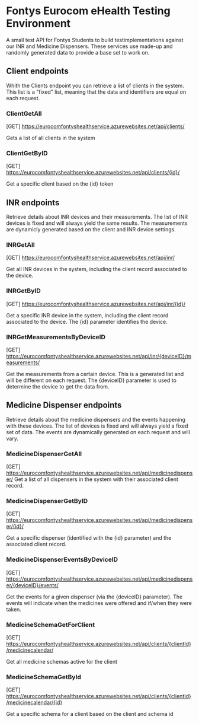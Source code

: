 # Fontys Eurocom eHealth Testing Environment
A small test API for Fontys Students to build testimplementations against our INR and Medicine Dispensers. These services use made-up and randomly generated data to provide a base set to work on.

## Client endpoints
Whith the Clients endpoint you can retrieve a list of clients in the system. This list is a "fixed" list, meaning that the data and identifiers are equal on each request.

### ClientGetAll
[GET] https://eurocomfontyshealthservice.azurewebsites.net/api/clients/

Gets a list of all clients in the system

### ClientGetByID
[GET] https://eurocomfontyshealthservice.azurewebsites.net/api/clients/{id}/

Get a specific client based on the {id} token


## INR endpoints
Retrieve details about INR devices and their measurements. The list of INR devices is fixed and will always yield the same results. The measurements are dynamicly generated based on the client and INR device settings.

### INRGetAll
[GET] https://eurocomfontyshealthservice.azurewebsites.net/api/inr/

Get all INR devices in the system, including the client record associated to the device.

### INRGetByID
[GET] https://eurocomfontyshealthservice.azurewebsites.net/api/inr/{id}/

Get a specific INR device in the system, including the client record associated to the device. The {id} parameter identifies the device.

### INRGetMeasurementsByDeviceID
[GET] https://eurocomfontyshealthservice.azurewebsites.net/api/inr/{deviceID}/measurements/

Get the measurements from a certain device. This is a generated list and will be different on each request. The {deviceID} parameter is used to determine the device to get the data from.

## Medicine Dispenser endpoints
Retrieve details about the medicine dispensers and the events happening with these devices. The list of devices is fixed and will always yield a fixed set of data. The events are dynamically generated on each request and will vary.

### MedicineDispenserGetAll
[GET] https://eurocomfontyshealthservice.azurewebsites.net/api/medicinedispenser/
Get a list of all dispensers in the system with their associated client record.

### MedicineDispenserGetByID
[GET] https://eurocomfontyshealthservice.azurewebsites.net/api/medicinedispenser/{id}/

Get a specific dispenser (identified with the {id} parameter) and the associated client record.

### MedicineDispenserEventsByDeviceID
[GET] https://eurocomfontyshealthservice.azurewebsites.net/api/medicinedispenser/{deviceID}/events/

Get the events for a given dispenser (via the {deviceID} parameter). The events will indicate when the medicines were offered and if/when they were taken.

### MedicineSchemaGetForClient
[GET] https://eurocomfontyshealthservice.azurewebsites.net/api/clients/{clientId}/medicinecalendar/

Get all medicine schemas active for the client

### MedicineSchemaGetById
[GET] https://eurocomfontyshealthservice.azurewebsites.net/api/clients/{clientId}/medicinecalendar/{id}

Get a specific schema for a client based on the client and schema id